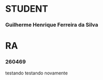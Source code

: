 # STUDENT 
### Guilherme Henrique Ferreira da Silva
    
# RA
### 260469


testando
testando novamente

